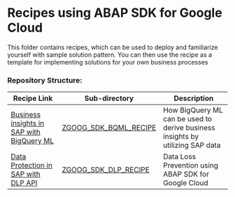 # Recipes using ABAP SDK for Google Cloud

This folder contains recipes, which can be used to deploy and familiarize yourself with sample solution pattern. You can then use the recipe as a template for implementing solutions for your own business processes

### Repository Structure:
| Recipe Link| Sub-directory             | Description   |
| -----------|------------------------- |---------------|
| [Business insights in SAP with BigQuery ML](https://cloud.google.com/solutions/sap/docs/architectures/abap-sdk/business-insights-with-bigquery-ml)| [ZGOOG_SDK_BQML_RECIPE](ZGOOG_SDK_BQML_RECIPE) | How BigQuery ML can be used to derive business insights by utilizing SAP data | 
|[Data Protection in SAP with DLP API](https://cloud.google.com/solutions/sap/docs/architectures/abap-sdk/data-protection-with-cloud-dlp)| [ZGOOG_SDK_DLP_RECIPE](ZGOOG_SDK_DLP_RECIPE) | Data Loss Prevention using ABAP SDK for Google Cloud | 
